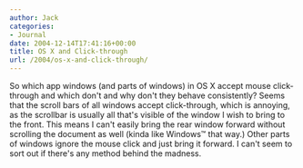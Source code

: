 ```yaml
---
author: Jack
categories:
- Journal
date: 2004-12-14T17:41:16+00:00
title: OS X and Click-through
url: /2004/os-x-and-click-through/
---
```


So which app windows (and parts of windows) in OS X accept mouse click-through and which don't and why don't they behave consistently? Seems that the scroll bars of all windows accept click-through, which is annoying, as the scrollbar is usually all that's visible of the window I wish to bring to the front. This means I can't easily bring the rear window forward without scrolling the document as well (kinda like Windows&#8482; that way.) Other parts of windows ignore the mouse click and just bring it forward. I can't seem to sort out if there's any method behind the madness.